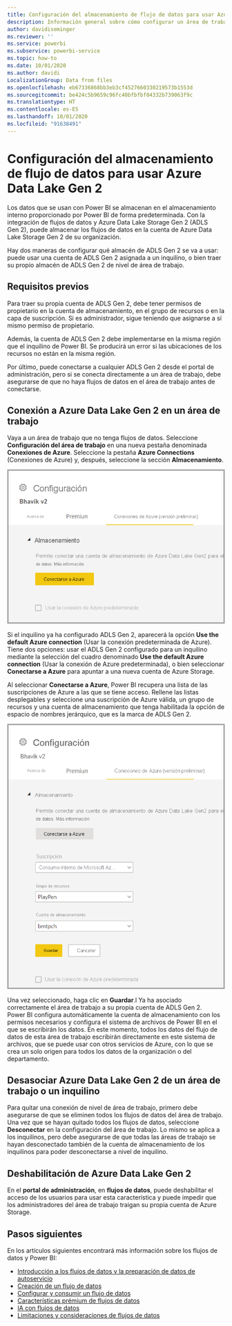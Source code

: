 ```yaml
---
title: Configuración del almacenamiento de flujo de datos para usar Azure Data Lake Gen 2
description: Información general sobre cómo configurar un área de trabajo o un inquilino con almacenamiento de Azure Data Lake Gen 2
author: davidiseminger
ms.reviewer: ''
ms.service: powerbi
ms.subservice: powerbi-service
ms.topic: how-to
ms.date: 10/01/2020
ms.author: davidi
LocalizationGroup: Data from files
ms.openlocfilehash: eb67336868bb3eb3cf4527660330219573b1553d
ms.sourcegitcommit: be424c5b9659c96fc40bfbfbf04332b739063f9c
ms.translationtype: HT
ms.contentlocale: es-ES
ms.lasthandoff: 10/01/2020
ms.locfileid: "91638491"
---
```

# <a name="configuring-dataflow-storage-to-use-azure-data-lake-gen-2"></a>Configuración del almacenamiento de flujo de datos para usar Azure Data Lake Gen 2 

Los datos que se usan con Power BI se almacenan en el almacenamiento interno proporcionado por Power BI de forma predeterminada. Con la integración de flujos de datos y Azure Data Lake Storage Gen 2 (ADLS Gen 2), puede almacenar los flujos de datos en la cuenta de Azure Data Lake Storage Gen 2 de su organización.

Hay dos maneras de configurar qué almacén de ADLS Gen 2 se va a usar: puede usar una cuenta de ADLS Gen 2 asignada a un inquilino, o bien traer su propio almacén de ADLS Gen 2 de nivel de área de trabajo. 

## <a name="pre-requisites"></a>Requisitos previos

Para traer su propia cuenta de ADLS Gen 2, debe tener permisos de propietario en la cuenta de almacenamiento, en el grupo de recursos o en la capa de suscripción. Si es administrador, sigue teniendo que asignarse a sí mismo permiso de propietario. 

Además, la cuenta de ADLS Gen 2 debe implementarse en la misma región que el inquilino de Power BI. Se producirá un error si las ubicaciones de los recursos no están en la misma región.

Por último, puede conectarse a cualquier ADLS Gen 2 desde el portal de administración, pero si se conecta directamente a un área de trabajo, debe asegurarse de que no haya flujos de datos en el área de trabajo antes de conectarse.

## <a name="connecting-to-an-azure-data-lake-gen-2-at-a-workspace"></a>Conexión a Azure Data Lake Gen 2 en un área de trabajo
Vaya a un área de trabajo que no tenga flujos de datos. Seleccione **Configuración del área de trabajo** en una nueva pestaña denominada **Conexiones de Azure**. Seleccione la pestaña **Azure Connections** (Conexiones de Azure) y, después, seleccione la sección **Almacenamiento**.


![Conexión con Azure](media/dataflows-azure-data-lake-storage-integration/connect-to-azure.png)
 
Si el inquilino ya ha configurado ADLS Gen 2, aparecerá la opción **Use the default Azure connection** (Usar la conexión predeterminada de Azure). Tiene dos opciones: usar el ADLS Gen 2 configurado para un inquilino mediante la selección del cuadro denominado **Use the default Azure connection** (Usar la conexión de Azure predeterminada), o bien seleccionar **Conectarse a Azure** para apuntar a una nueva cuenta de Azure Storage. 

Al seleccionar **Conectarse a Azure**, Power BI recupera una lista de las suscripciones de Azure a las que se tiene acceso. Rellene las listas desplegables y seleccione una suscripción de Azure válida, un grupo de recursos y una cuenta de almacenamiento que tenga habilitada la opción de espacio de nombres jerárquico, que es la marca de ADLS Gen 2.

![detalles de la suscripción](media/dataflows-azure-data-lake-storage-integration/subscription-details-enter.png)
 
Una vez seleccionado, haga clic en **Guardar**.l Ya ha asociado correctamente el área de trabajo a su propia cuenta de ADLS Gen 2. Power BI configura automáticamente la cuenta de almacenamiento con los permisos necesarios y configura el sistema de archivos de Power BI en el que se escribirán los datos. En este momento, todos los datos del flujo de datos de esta área de trabajo escribirán directamente en este sistema de archivos, que se puede usar con otros servicios de Azure, con lo que se crea un solo origen para todos los datos de la organización o del departamento.

## <a name="detaching-azure-data-lake-gen-2-from-a-workspace-or-tenant"></a>Desasociar Azure Data Lake Gen 2 de un área de trabajo o un inquilino

Para quitar una conexión de nivel de área de trabajo, primero debe asegurarse de que se eliminen todos los flujos de datos del área de trabajo. Una vez que se hayan quitado todos los flujos de datos, seleccione **Desconectar** en la configuración del área de trabajo. Lo mismo se aplica a los inquilinos, pero debe asegurarse de que todas las áreas de trabajo se hayan desconectado también de la cuenta de almacenamiento de los inquilinos para poder desconectarse a nivel de inquilino.

## <a name="disabling-azure-data-lake-gen-2"></a>Deshabilitación de Azure Data Lake Gen 2

En el **portal de administración**, en **flujos de datos**, puede deshabilitar el acceso de los usuarios para usar esta característica y puede impedir que los administradores del área de trabajo traigan su propia cuenta de Azure Storage.

## <a name="next-steps"></a>Pasos siguientes
En los artículos siguientes encontrará más información sobre los flujos de datos y Power BI:

* [Introducción a los flujos de datos y la preparación de datos de autoservicio](dataflows-introduction-self-service.md)
* [Creación de un flujo de datos](dataflows-create.md)
* [Configurar y consumir un flujo de datos](dataflows-configure-consume.md)
* [Características prémium de flujos de datos](dataflows-premium-features.md)
* [IA con flujos de datos](dataflows-machine-learning-integration.md)
* [Limitaciones y consideraciones de flujos de datos](dataflows-features-limitations.md)